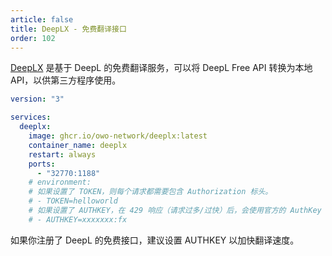 ```yaml
---
article: false
title: DeepLX - 免费翻译接口
order: 102
---
```


[DeepLX](https://github.com/OwO-Network/DeepLX/) 是基于 DeepL 的免费翻译服务，可以将 DeepL Free API 转换为本地 API，以供第三方程序使用。

```yml
version: "3"

services:
  deeplx:
    image: ghcr.io/owo-network/deeplx:latest
    container_name: deeplx
    restart: always
    ports:
      - "32770:1188"
    # environment:
    # 如果设置了 TOKEN，则每个请求都需要包含 Authorization 标头。
    # - TOKEN=helloworld
    # 如果设置了 AUTHKEY，在 429 响应（请求过多/过快）后，会使用官方的 AuthKey 进行请求。如果同时使用多个 authKey，需要用逗号分隔。
    # - AUTHKEY=xxxxxxx:fx
```

如果你注册了 DeepL 的免费接口，建议设置 AUTHKEY 以加快翻译速度。
